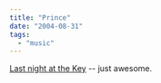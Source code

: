 ```yaml
---
title: "Prince"
date: "2004-08-31"
tags: 
  - "music"
---
```


[Last night at the Key](http://seattlepi.nwsource.com/pop/188708_prince31q.html?searchpagefrom=1&searchdiff=1) -- just awesome.
